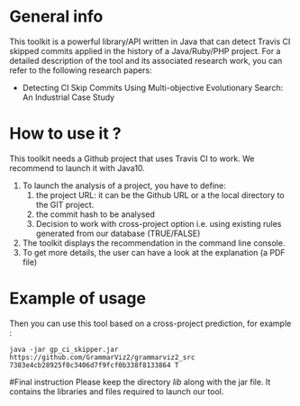 # General info
This toolkit is a powerful library/API written in Java that can detect Travis CI skipped commits applied in the history of a Java/Ruby/PHP project.
For a detailed description of the tool and its associated research work, you can refer to the following research papers:
* Detecting CI Skip Commits Using Multi-objective Evolutionary Search: An Industrial Case Study
# How to use it ?
This toolkit needs a Github project that uses Travis CI to work. We recommend to launch it with Java10.
1. To launch the analysis of a project, you have to define:
	1. the project URL: it can be the Github URL or a the local directory to the GIT project.
	2. the commit hash to be analysed
	3. Decision to work with cross-project option i.e. using existing rules generated from our database (TRUE/FALSE)
2. The toolkit displays the recommendation in the command line console.
3. To get more details, the user can have a look at the explanation (a PDF file)
# Example of usage
Then you can use this tool based on a cross-project prediction, for example :
```
java -jar gp_ci_skipper.jar https://github.com/GrammarViz2/grammarviz2_src 7383e4cb28925f0c3406d7f9fcf0b338f8133864 T
```
#Final instruction
Please keep the directory *lib* along with the jar file. It contains the libraries and files required to launch our tool.

